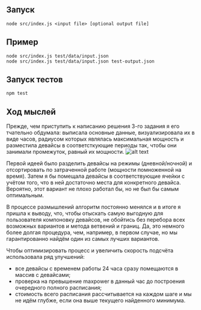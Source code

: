 ## Запуск

```
node src/index.js <input file> [optional output file]
```

## Пример

```
node src/index.js test/data/input.json
node src/index.js test/data/input.json test-output.json
```

## Запуск тестов

```
npm test
```

## Ход мыслей

Прежде, чем приступить к написанию решения 3-го задания я его тчательно обдумала: выписала основные данные,
визуализировала их в виде часов, радиусом которых являлась максимальная мощность и разместила девайсы в соответсткующие периоды так,
чтобы они занимали промежуток, равный их мощности.
![alt text](github.com/preigile/algorithm/idea.jpg "Визуализированные данные")

Первой идеей было разделить девайсы на режимы (дневной/ночной) и отсортировать по затраченной работе (мощности помноженной на время).
Затем я бы помещала девайсы в соответствующие ячейки с учётом того, что в ней достаточно места для конкретного девайса.
Вероятно, этот вариант не плохо работал бы, но не был бы самым оптимальным.

В процессе размышлений алгоритм постоянно менялся и в итоге я пришла к выводу, что,
чтобы отыскать самую выгодную для пользователя компоновку девайсов, не обойтись без перебора всех возможных вариантов и метода ветвений и границ.
Да, это немного более долгая процедура, чем, например, в первом случае, но мы гарантированно найдём один из самых лучших вариантов.

Чтобы оптимизировать процесс и увеличить скорость подсчёта использовала ряд улучшений:
- все девайсы с временем работы 24 часа сразу помещаются в массив с девайсами;
- проверка на превышение maxpower в данный час до построения очередного полного расписания;
- стоимость всего расписания рассчитывается на каждом шаге и мы не идём глубже, если она выше текущего найденного минимума.

